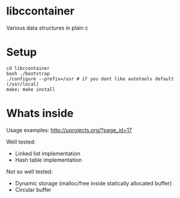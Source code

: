 libccontainer
=============

Various data structures in plain c

Setup
=====

    cd libccontainer
    bash ./bootstrap
    ./configure --prefix=/usr # if you dont like autotools default (/usr/local)
    make; make install

Whats inside
============

Usage examples: http://uprojects.org/?page_id=17

Well tested:
  * Linked list implementation
  * Hash table implementation

Not so well tested:
  * Dynamic storage (malloc/free inside statically allocated buffer)
  * Circular buffer
